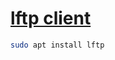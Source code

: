 # **[lftp client](https://linuxopsys.com/topics/lftp-commands)**

```bash
sudo apt install lftp
```
